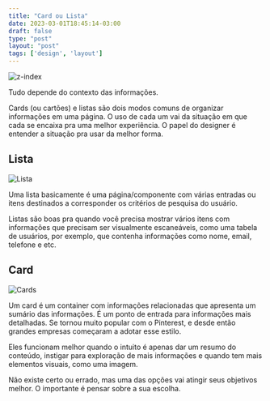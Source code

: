 ```yaml
---
title: "Card ou Lista"
date: 2023-03-01T18:45:14-03:00
draft: false
type: "post"
layout: "post"
tags: ['design', 'layout']
---
```


![z-index](/uploads/card-lista.png)

Tudo depende do contexto das informações.

Cards (ou cartões) e listas são dois modos comuns de organizar informações em uma página. O uso de cada um vai da situação em que cada se encaixa pra uma melhor experiência. O papel do designer é entender a situação pra usar da melhor forma.

## Lista

![Lista](/uploads/list-example.png)

Uma lista basicamente é uma página/componente com várias entradas ou itens destinados a corresponder os critérios de pesquisa do usuário.

Listas são boas pra quando você precisa mostrar vários itens com informações que precisam ser visualmente escaneáveis, como uma tabela de usuários, por exemplo, que contenha informações como nome, email, telefone e etc.

## Card

![Cards](/uploads/card-example.png)

Um card é um container com informações relacionadas que apresenta um sumário das informações. É um ponto de entrada para informações mais detalhadas. Se tornou muito popular com o Pinterest, e desde então grandes empresas começaram a adotar esse estilo.

Eles funcionam melhor  quando o intuito é apenas dar um resumo do conteúdo, instigar para exploração de mais informações e quando tem mais elementos visuais, como uma imagem.


Não existe certo ou errado, mas uma das opções vai atingir seus objetivos melhor. O importante é pensar sobre a sua escolha.